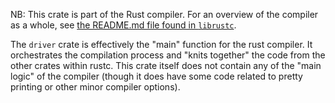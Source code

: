 NB: This crate is part of the Rust compiler. For an overview of the
compiler as a whole, see
[the README.md file found in `librustc`](../librustc/README.md).

The `driver` crate is effectively the "main" function for the rust
compiler.  It orchestrates the compilation process and "knits together"
the code from the other crates within rustc. This crate itself does
not contain any of the "main logic" of the compiler (though it does
have some code related to pretty printing or other minor compiler
options).



